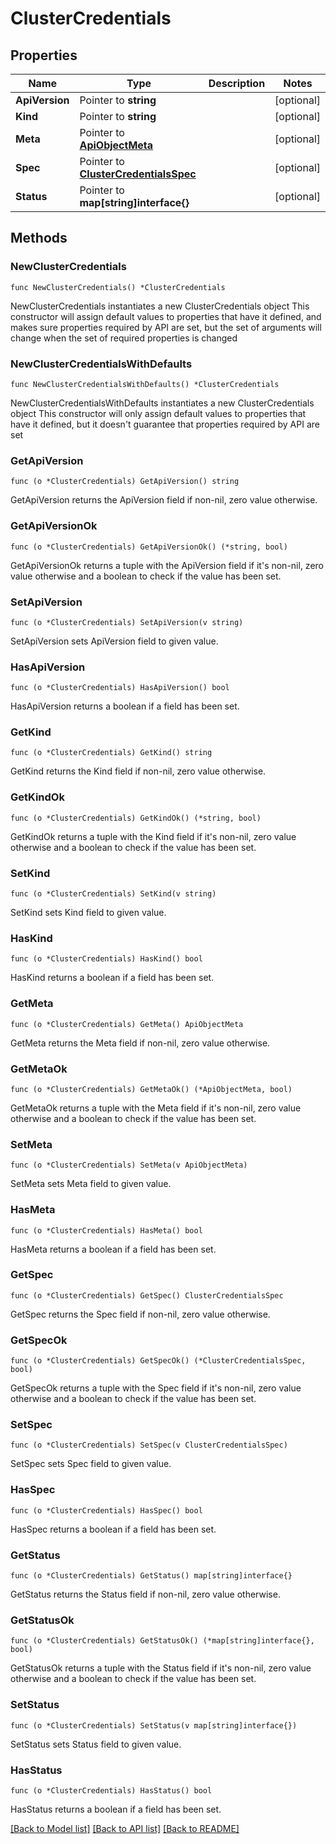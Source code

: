 # ClusterCredentials

## Properties

Name | Type | Description | Notes
------------ | ------------- | ------------- | -------------
**ApiVersion** | Pointer to **string** |  | [optional] 
**Kind** | Pointer to **string** |  | [optional] 
**Meta** | Pointer to [**ApiObjectMeta**](apiObjectMeta.md) |  | [optional] 
**Spec** | Pointer to [**ClusterCredentialsSpec**](clusterCredentialsSpec.md) |  | [optional] 
**Status** | Pointer to **map[string]interface{}** |  | [optional] 

## Methods

### NewClusterCredentials

`func NewClusterCredentials() *ClusterCredentials`

NewClusterCredentials instantiates a new ClusterCredentials object
This constructor will assign default values to properties that have it defined,
and makes sure properties required by API are set, but the set of arguments
will change when the set of required properties is changed

### NewClusterCredentialsWithDefaults

`func NewClusterCredentialsWithDefaults() *ClusterCredentials`

NewClusterCredentialsWithDefaults instantiates a new ClusterCredentials object
This constructor will only assign default values to properties that have it defined,
but it doesn't guarantee that properties required by API are set

### GetApiVersion

`func (o *ClusterCredentials) GetApiVersion() string`

GetApiVersion returns the ApiVersion field if non-nil, zero value otherwise.

### GetApiVersionOk

`func (o *ClusterCredentials) GetApiVersionOk() (*string, bool)`

GetApiVersionOk returns a tuple with the ApiVersion field if it's non-nil, zero value otherwise
and a boolean to check if the value has been set.

### SetApiVersion

`func (o *ClusterCredentials) SetApiVersion(v string)`

SetApiVersion sets ApiVersion field to given value.

### HasApiVersion

`func (o *ClusterCredentials) HasApiVersion() bool`

HasApiVersion returns a boolean if a field has been set.

### GetKind

`func (o *ClusterCredentials) GetKind() string`

GetKind returns the Kind field if non-nil, zero value otherwise.

### GetKindOk

`func (o *ClusterCredentials) GetKindOk() (*string, bool)`

GetKindOk returns a tuple with the Kind field if it's non-nil, zero value otherwise
and a boolean to check if the value has been set.

### SetKind

`func (o *ClusterCredentials) SetKind(v string)`

SetKind sets Kind field to given value.

### HasKind

`func (o *ClusterCredentials) HasKind() bool`

HasKind returns a boolean if a field has been set.

### GetMeta

`func (o *ClusterCredentials) GetMeta() ApiObjectMeta`

GetMeta returns the Meta field if non-nil, zero value otherwise.

### GetMetaOk

`func (o *ClusterCredentials) GetMetaOk() (*ApiObjectMeta, bool)`

GetMetaOk returns a tuple with the Meta field if it's non-nil, zero value otherwise
and a boolean to check if the value has been set.

### SetMeta

`func (o *ClusterCredentials) SetMeta(v ApiObjectMeta)`

SetMeta sets Meta field to given value.

### HasMeta

`func (o *ClusterCredentials) HasMeta() bool`

HasMeta returns a boolean if a field has been set.

### GetSpec

`func (o *ClusterCredentials) GetSpec() ClusterCredentialsSpec`

GetSpec returns the Spec field if non-nil, zero value otherwise.

### GetSpecOk

`func (o *ClusterCredentials) GetSpecOk() (*ClusterCredentialsSpec, bool)`

GetSpecOk returns a tuple with the Spec field if it's non-nil, zero value otherwise
and a boolean to check if the value has been set.

### SetSpec

`func (o *ClusterCredentials) SetSpec(v ClusterCredentialsSpec)`

SetSpec sets Spec field to given value.

### HasSpec

`func (o *ClusterCredentials) HasSpec() bool`

HasSpec returns a boolean if a field has been set.

### GetStatus

`func (o *ClusterCredentials) GetStatus() map[string]interface{}`

GetStatus returns the Status field if non-nil, zero value otherwise.

### GetStatusOk

`func (o *ClusterCredentials) GetStatusOk() (*map[string]interface{}, bool)`

GetStatusOk returns a tuple with the Status field if it's non-nil, zero value otherwise
and a boolean to check if the value has been set.

### SetStatus

`func (o *ClusterCredentials) SetStatus(v map[string]interface{})`

SetStatus sets Status field to given value.

### HasStatus

`func (o *ClusterCredentials) HasStatus() bool`

HasStatus returns a boolean if a field has been set.


[[Back to Model list]](../README.md#documentation-for-models) [[Back to API list]](../README.md#documentation-for-api-endpoints) [[Back to README]](../README.md)


